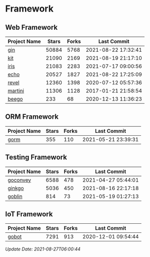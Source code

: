 # Framework

## Web Framework
| Project Name | Stars | Forks | Last Commit |
| ------------ | ----- | ----- | ----------- |
| [gin](https://github.com/gin-gonic/gin) | 50884 | 5768 | 2021-08-22 17:32:41 |
| [kit](https://github.com/go-kit/kit) | 21090 | 2169 | 2021-08-19 21:17:10 |
| [iris](https://github.com/kataras/iris) | 21083 | 2283 | 2021-07-17 09:00:56 |
| [echo](https://github.com/labstack/echo) | 20527 | 1827 | 2021-08-22 17:25:09 |
| [revel](https://github.com/revel/revel) | 12360 | 1398 | 2020-07-12 05:57:36 |
| [martini](https://github.com/go-martini/martini) | 11306 | 1128 | 2017-01-21 21:58:54 |
| [beego](https://github.com/astaxie/beego) | 233 | 68 | 2020-12-13 11:36:23 |

## ORM Framework
| Project Name | Stars | Forks | Last Commit |
| ------------ | ----- | ----- | ----------- |
| [gorm](https://github.com/jinzhu/gorm) | 355 | 110 | 2021-05-21 23:39:31 |

## Testing Framework
| Project Name | Stars | Forks | Last Commit |
| ------------ | ----- | ----- | ----------- |
| [goconvey](https://github.com/smartystreets/goconvey) | 6588 | 478 | 2021-04-27 05:44:01 |
| [ginkgo](https://github.com/onsi/ginkgo) | 5036 | 450 | 2021-08-16 22:17:18 |
| [goblin](https://github.com/franela/goblin) | 814 | 73 | 2021-05-19 01:27:13 |

## IoT Framework
| Project Name | Stars | Forks | Last Commit |
| ------------ | ----- | ----- | ----------- |
| [gobot](https://github.com/hybridgroup/gobot) | 7291 | 913 | 2020-12-01 09:54:44 |

*Update Date: 2021-08-27T06:00:44*